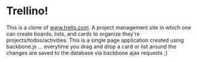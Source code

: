 # Trellino!

This is a clone of www.trello.com. A project management site in which one can create boards, lists, and cards to organize they're projects/todos/activities. This is a single page application created using backbone.js ... everytime you drag and drop a card or list around the changes are saved to the database via backbone ajax requests ;)

